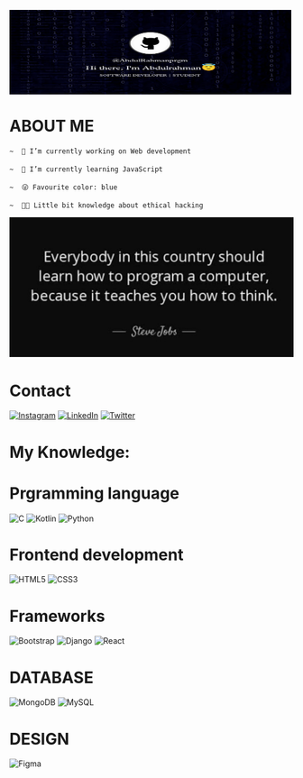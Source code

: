 <img src="Picsart_23-02-10_00-41-36-923.jpg" align="center"
width=500px; height=150px;>

# ABOUT ME
   
    ~  🔭 I’m currently working on Web development
  
    ~  🌱 I’m currently learning JavaScript

    ~  😜 Favourite color: blue
    
    ~  🧑‍💻 Little bit knowledge about ethical hacking

<img src="IMG_20230210_004256.jpg" >

# Contact
[![Instagram](https://img.shields.io/badge/Instagram-%23E4405F.svg?logo=Instagram&logoColor=white)](https://instagram.com/_abdulrahman.a_) 
[![LinkedIn](https://img.shields.io/badge/LinkedIn-%230077B5.svg?logo=linkedin&logoColor=white)](https://linkedin.com/in/https://www.linkedin.com/in/abdulrahman-a-7a4925265)
[![Twitter](https://img.shields.io/badge/Twitter-%231DA1F2.svg?logo=Twitter&logoColor=white)](https://twitter.com/https://twitter.com/_abdul00_?t=fJ3cshQseJ3egOucRlEH6g&s=09)
# My Knowledge:
# Prgramming language
![C](https://img.shields.io/badge/c-%2300599C.svg?style=for-the-badge&logo=c&logoColor=white) 
![Kotlin](https://img.shields.io/badge/kotlin-%230095D5.svg?style=for-the-badge&logo=kotlin&logoColor=white) 
![Python](https://img.shields.io/badge/python-3670A0?style=for-the-badge&logo=python&logoColor=ffdd54)
# Frontend development 
![HTML5](https://img.shields.io/badge/html5-%23E34F26.svg?style=for-the-badge&logo=html5&logoColor=white) 
![CSS3](https://img.shields.io/badge/css3-%231572B6.svg?style=for-the-badge&logo=css3&logoColor=white)
# Frameworks
![Bootstrap](https://img.shields.io/badge/bootstrap-%23563D7C.svg?style=for-the-badge&logo=bootstrap&logoColor=white) 
![Django](https://img.shields.io/badge/django-%23092E20.svg?style=for-the-badge&logo=django&logoColor=white) 
![React](https://img.shields.io/badge/react-%2320232a.svg?style=for-the-badge&logo=react&logoColor=%2361DAFB) 
# DATABASE
![MongoDB](https://img.shields.io/badge/MongoDB-%234ea94b.svg?style=for-the-badge&logo=mongodb&logoColor=white)
![MySQL](https://img.shields.io/badge/mysql-%2300f.svg?style=for-the-badge&logo=mysql&logoColor=white)
# DESIGN
![Figma](https://img.shields.io/badge/figma-%23F24E1E.svg?style=for-the-badge&logo=figma&logoColor=white)

